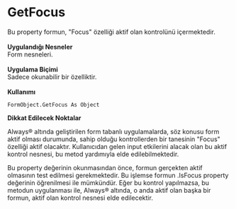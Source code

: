 # GetFocus

Bu property formun, "Focus" özelliği aktif olan kontrolünü içermektedir.\
\
**Uygulandığı Nesneler**\
Form nesneleri.\
\
**Uygulama Biçimi**\
Sadece okunabilir bir özelliktir.\
\
**Kullanımı**

```
FormObject.GetFocus As Object
```

**Dikkat Edilecek Noktalar**

Always® altında geliştirilen form tabanlı uygulamalarda, söz konusu form aktif olması durumunda, sahip olduğu kontrollerden bir tanesinin "Focus" özelliği aktif olacaktır. Kullanıcıdan gelen input etkilerini alacak olan bu aktif kontrol nesnesi, bu metod yardımıyla elde edilebilmektedir.

Bu property değerinin okunmasından önce, formun gerçekten aktif olmasının test edilmesi gerekmektedir. Bu işlemse formun .IsFocus property değerinin öğrenilmesi ile mümkündür. Eğer bu kontrol yapılmazsa, bu metodun uygulanması ile, Always® altında, o anda aktif olan başka bir formun, aktif olan kontrol nesnesi elde edilecektir.
